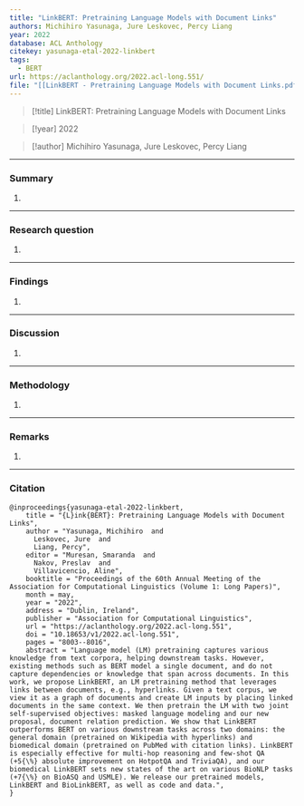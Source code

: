 ```yaml
---
title: "LinkBERT: Pretraining Language Models with Document Links"
authors: Michihiro Yasunaga, Jure Leskovec, Percy Liang
year: 2022
database: ACL Anthology
citekey: yasunaga-etal-2022-linkbert
tags:
  - BERT
url: https://aclanthology.org/2022.acl-long.551/
file: "[[LinkBERT - Pretraining Language Models with Document Links.pdf]]"
---
```


>[!title]
LinkBERT: Pretraining Language Models with Document Links

>[!year]
2022

>[!author]
Michihiro Yasunaga, Jure Leskovec, Percy Liang


------------------------------------

### Summary
1. 

------------------------------------

### Research question
1. 

------------------------------------

### Findings
1. 

------------------------------------

### Discussion
1. 

------------------------------------

### Methodology
1. 

------------------------------------

### Remarks
1. 

------------------------------------

### Citation

```
@inproceedings{yasunaga-etal-2022-linkbert,
    title = "{L}ink{BERT}: Pretraining Language Models with Document Links",
    author = "Yasunaga, Michihiro  and
      Leskovec, Jure  and
      Liang, Percy",
    editor = "Muresan, Smaranda  and
      Nakov, Preslav  and
      Villavicencio, Aline",
    booktitle = "Proceedings of the 60th Annual Meeting of the Association for Computational Linguistics (Volume 1: Long Papers)",
    month = may,
    year = "2022",
    address = "Dublin, Ireland",
    publisher = "Association for Computational Linguistics",
    url = "https://aclanthology.org/2022.acl-long.551",
    doi = "10.18653/v1/2022.acl-long.551",
    pages = "8003--8016",
    abstract = "Language model (LM) pretraining captures various knowledge from text corpora, helping downstream tasks. However, existing methods such as BERT model a single document, and do not capture dependencies or knowledge that span across documents. In this work, we propose LinkBERT, an LM pretraining method that leverages links between documents, e.g., hyperlinks. Given a text corpus, we view it as a graph of documents and create LM inputs by placing linked documents in the same context. We then pretrain the LM with two joint self-supervised objectives: masked language modeling and our new proposal, document relation prediction. We show that LinkBERT outperforms BERT on various downstream tasks across two domains: the general domain (pretrained on Wikipedia with hyperlinks) and biomedical domain (pretrained on PubMed with citation links). LinkBERT is especially effective for multi-hop reasoning and few-shot QA (+5{\%} absolute improvement on HotpotQA and TriviaQA), and our biomedical LinkBERT sets new states of the art on various BioNLP tasks (+7{\%} on BioASQ and USMLE). We release our pretrained models, LinkBERT and BioLinkBERT, as well as code and data.",
}
```